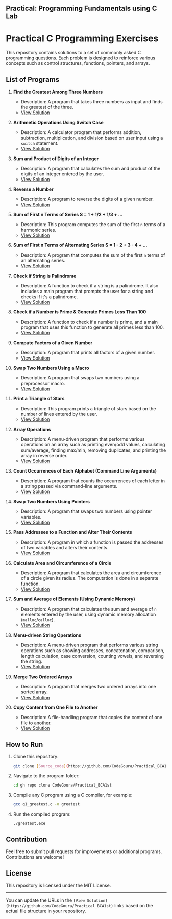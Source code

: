  Practical: Programming Fundamentals using C Lab
---

# Practical C Programming Exercises

This repository contains solutions to a set of commonly asked C programming questions. Each problem is designed to reinforce various concepts such as control structures, functions, pointers, and arrays.

## List of Programs

1. **Find the Greatest Among Three Numbers**
   - Description: A program that takes three numbers as input and finds the greatest of the three.
   - [View Solution](./00_Question1/q1_greatest.c)

2. **Arithmetic Operations Using Switch Case**
   - Description: A calculator program that performs addition, subtraction, multiplication, and division based on user input using a `switch` statement.
   - [View Solution](./01_Question2/q2Allop.c)

3. **Sum and Product of Digits of an Integer**
   - Description: A program that calculates the sum and product of the digits of an integer entered by the user.
   - [View Solution](./02_Question3/q3_intsump.c)

4. **Reverse a Number**
   - Description: A program to reverse the digits of a given number.
   - [View Solution](./03_Question4/q4_reverse.c)

5. **Sum of First n Terms of Series S = 1 + 1/2 + 1/3 + ...**
   - Description: This program computes the sum of the first `n` terms of a harmonic series.
   - [View Solution](./04_Question5/q5_harmonicseries.c)

6. **Sum of First n Terms of Alternating Series S = 1 - 2 + 3 - 4 + ...**
   - Description: A program that computes the sum of the first `n` terms of an alternating series.
   - [View Solution](./05_Question6/q6_sum.c)

7. **Check if String is Palindrome**
   - Description: A function to check if a string is a palindrome. It also includes a main program that prompts the user for a string and checks if it's a palindrome.
   - [View Solution](./06_Question7/q7_pallidromstr.c)

8. **Check if a Number is Prime & Generate Primes Less Than 100**
   - Description: A function to check if a number is prime, and a main program that uses this function to generate all primes less than 100.
   - [View Solution](./07_Question8/q8_primenum.c)

9. **Compute Factors of a Given Number**
   - Description: A program that prints all factors of a given number.
   - [View Solution](./08_Question9/q9_factors.c)

10. **Swap Two Numbers Using a Macro**
    - Description: A program that swaps two numbers using a preprocessor macro.
    - [View Solution](./10_Question11/q11_printstar.c)

11. **Print a Triangle of Stars**
    - Description: This program prints a triangle of stars based on the number of lines entered by the user.
    - [View Solution](./10_Question11/q11_printstar.c)

12. **Array Operations**
    - Description: A menu-driven program that performs various operations on an array such as printing even/odd values, calculating sum/average, finding max/min, removing duplicates, and printing the array in reverse order.
    - [View Solution](./11_Question12/q12_array.c)

13. **Count Occurrences of Each Alphabet (Command Line Arguments)**
    - Description: A program that counts the occurrences of each letter in a string passed via command-line arguments.
    - [View Solution](./12_Question13/Q13_arguments.c)

14. **Swap Two Numbers Using Pointers**
    - Description: A program that swaps two numbers using pointer variables.
    - [View Solution](./13_Question14/q14_swapnum.c)

15. **Pass Addresses to a Function and Alter Their Contents**
    - Description: A program in which a function is passed the addresses of two variables and alters their contents.
    - [View Solution](./14_Question15/q15_containt.c)

16. **Calculate Area and Circumference of a Circle**
    - Description: A program that calculates the area and circumference of a circle given its radius. The computation is done in a separate function.
    - [View Solution](./15_Question16/q16_circle.c)

17. **Sum and Average of Elements (Using Dynamic Memory)**
    - Description: A program that calculates the sum and average of `n` elements entered by the user, using dynamic memory allocation (`malloc`/`calloc`).
    - [View Solution](./16_Question17/q17_memory.c)

18. **Menu-driven String Operations**
    - Description: A menu-driven program that performs various string operations such as showing addresses, concatenation, comparison, length calculation, case conversion, counting vowels, and reversing the string.
    - [View Solution](./17_Question18/q18_string.c)

19. **Merge Two Ordered Arrays**
    - Description: A program that merges two ordered arrays into one sorted array.
    - [View Solution](./18_Question19/q19_array.c)

20. **Copy Content from One File to Another**
    - Description: A file-handling program that copies the content of one file to another.
    - [View Solution](./19_Question20/q20_file.c)

## How to Run

1. Clone this repository:
   ```bash
   git clone [Source_code](https://github.com/CodeGoura/Practical_BCA1st.git)
   ```
2. Navigate to the program folder:
   ```bash
   cd gh repo clone CodeGoura/Practical_BCA1st
   ```
3. Compile any C program using a C compiler, for example:
   ```bash
   gcc q1_greatest.c -o greatest
   ```
4. Run the compiled program:
   ```bash
   ./greatest.exe
   ```

## Contribution

Feel free to submit pull requests for improvements or additional programs. Contributions are welcome!

## License

This repository is licensed under the MIT License.

---

You can update the URLs in the `[View Solution] (https://github.com/CodeGoura/Practical_BCA1st)` links based on the actual file structure in your repository.
